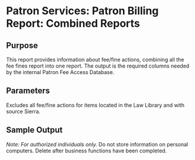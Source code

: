 # Patron Services: Patron Billing Report: Combined Reports 

## Purpose
This report provides information about fee/fine actions, combining all the fee fines report into one report.
The output is the required columns needed by the internal Patron Fee Access Database.

## Parameters
Excludes all fee/fine actions for items located in the Law Library and with source Sierra.

## Sample Output
*Note: For authorized individuals only.*
Do not store information on personal computers. Delete after business functions have been completed. 
